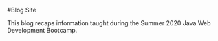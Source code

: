 #Blog Site

This blog recaps information taught during the Summer 2020 Java Web Development Bootcamp.